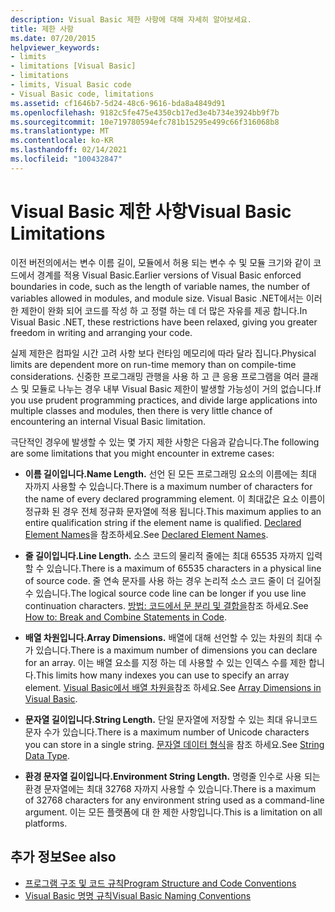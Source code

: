 ```yaml
---
description: Visual Basic 제한 사항에 대해 자세히 알아보세요.
title: 제한 사항
ms.date: 07/20/2015
helpviewer_keywords:
- limits
- limitations [Visual Basic]
- limitations
- limits, Visual Basic code
- Visual Basic code, limitations
ms.assetid: cf1646b7-5d24-48c6-9616-bda8a4849d91
ms.openlocfilehash: 9182c5fe475e4350cb17ed3e4b734e3924bb9f7b
ms.sourcegitcommit: 10e719780594efc781b15295e499c66f316068b8
ms.translationtype: MT
ms.contentlocale: ko-KR
ms.lasthandoff: 02/14/2021
ms.locfileid: "100432847"
---
```

# <a name="visual-basic-limitations"></a><span data-ttu-id="b8d25-103">Visual Basic 제한 사항</span><span class="sxs-lookup"><span data-stu-id="b8d25-103">Visual Basic Limitations</span></span>

<span data-ttu-id="b8d25-104">이전 버전의에서는 변수 이름 길이, 모듈에서 허용 되는 변수 수 및 모듈 크기와 같이 코드에서 경계를 적용 Visual Basic.</span><span class="sxs-lookup"><span data-stu-id="b8d25-104">Earlier versions of Visual Basic enforced boundaries in code, such as the length of variable names, the number of variables allowed in modules, and module size.</span></span> <span data-ttu-id="b8d25-105">Visual Basic .NET에서는 이러한 제한이 완화 되어 코드를 작성 하 고 정렬 하는 데 더 많은 자유를 제공 합니다.</span><span class="sxs-lookup"><span data-stu-id="b8d25-105">In Visual Basic .NET, these restrictions have been relaxed, giving you greater freedom in writing and arranging your code.</span></span>  
  
 <span data-ttu-id="b8d25-106">실제 제한은 컴파일 시간 고려 사항 보다 런타임 메모리에 따라 달라 집니다.</span><span class="sxs-lookup"><span data-stu-id="b8d25-106">Physical limits are dependent more on run-time memory than on compile-time considerations.</span></span> <span data-ttu-id="b8d25-107">신중한 프로그래밍 관행을 사용 하 고 큰 응용 프로그램을 여러 클래스 및 모듈로 나누는 경우 내부 Visual Basic 제한이 발생할 가능성이 거의 없습니다.</span><span class="sxs-lookup"><span data-stu-id="b8d25-107">If you use prudent programming practices, and divide large applications into multiple classes and modules, then there is very little chance of encountering an internal Visual Basic limitation.</span></span>  
  
 <span data-ttu-id="b8d25-108">극단적인 경우에 발생할 수 있는 몇 가지 제한 사항은 다음과 같습니다.</span><span class="sxs-lookup"><span data-stu-id="b8d25-108">The following are some limitations that you might encounter in extreme cases:</span></span>  
  
- <span data-ttu-id="b8d25-109">**이름 길이입니다.**</span><span class="sxs-lookup"><span data-stu-id="b8d25-109">**Name Length.**</span></span> <span data-ttu-id="b8d25-110">선언 된 모든 프로그래밍 요소의 이름에는 최대 자까지 사용할 수 있습니다.</span><span class="sxs-lookup"><span data-stu-id="b8d25-110">There is a maximum number of characters for the name of every declared programming element.</span></span> <span data-ttu-id="b8d25-111">이 최대값은 요소 이름이 정규화 된 경우 전체 정규화 문자열에 적용 됩니다.</span><span class="sxs-lookup"><span data-stu-id="b8d25-111">This maximum applies to an entire qualification string if the element name is qualified.</span></span> <span data-ttu-id="b8d25-112">[Declared Element Names](../language-features/declared-elements/declared-element-names.md)을 참조하세요.</span><span class="sxs-lookup"><span data-stu-id="b8d25-112">See [Declared Element Names](../language-features/declared-elements/declared-element-names.md).</span></span>  
  
- <span data-ttu-id="b8d25-113">**줄 길이입니다.**</span><span class="sxs-lookup"><span data-stu-id="b8d25-113">**Line Length.**</span></span> <span data-ttu-id="b8d25-114">소스 코드의 물리적 줄에는 최대 65535 자까지 입력할 수 있습니다.</span><span class="sxs-lookup"><span data-stu-id="b8d25-114">There is a maximum of 65535 characters in a physical line of source code.</span></span> <span data-ttu-id="b8d25-115">줄 연속 문자를 사용 하는 경우 논리적 소스 코드 줄이 더 길어질 수 있습니다.</span><span class="sxs-lookup"><span data-stu-id="b8d25-115">The logical source code line can be longer if you use line continuation characters.</span></span> <span data-ttu-id="b8d25-116">[방법: 코드에서 문 분리 및 결합을](how-to-break-and-combine-statements-in-code.md)참조 하세요.</span><span class="sxs-lookup"><span data-stu-id="b8d25-116">See [How to: Break and Combine Statements in Code](how-to-break-and-combine-statements-in-code.md).</span></span>  
  
- <span data-ttu-id="b8d25-117">**배열 차원입니다.**</span><span class="sxs-lookup"><span data-stu-id="b8d25-117">**Array Dimensions.**</span></span> <span data-ttu-id="b8d25-118">배열에 대해 선언할 수 있는 차원의 최대 수가 있습니다.</span><span class="sxs-lookup"><span data-stu-id="b8d25-118">There is a maximum number of dimensions you can declare for an array.</span></span> <span data-ttu-id="b8d25-119">이는 배열 요소를 지정 하는 데 사용할 수 있는 인덱스 수를 제한 합니다.</span><span class="sxs-lookup"><span data-stu-id="b8d25-119">This limits how many indexes you can use to specify an array element.</span></span> <span data-ttu-id="b8d25-120">[Visual Basic에서 배열 차원을](../language-features/arrays/array-dimensions.md)참조 하세요.</span><span class="sxs-lookup"><span data-stu-id="b8d25-120">See [Array Dimensions in Visual Basic](../language-features/arrays/array-dimensions.md).</span></span>  
  
- <span data-ttu-id="b8d25-121">**문자열 길이입니다.**</span><span class="sxs-lookup"><span data-stu-id="b8d25-121">**String Length.**</span></span> <span data-ttu-id="b8d25-122">단일 문자열에 저장할 수 있는 최대 유니코드 문자 수가 있습니다.</span><span class="sxs-lookup"><span data-stu-id="b8d25-122">There is a maximum number of Unicode characters you can store in a single string.</span></span> <span data-ttu-id="b8d25-123">[문자열 데이터 형식](../../language-reference/data-types/string-data-type.md)을 참조 하세요.</span><span class="sxs-lookup"><span data-stu-id="b8d25-123">See [String Data Type](../../language-reference/data-types/string-data-type.md).</span></span>  
  
- <span data-ttu-id="b8d25-124">**환경 문자열 길이입니다.**</span><span class="sxs-lookup"><span data-stu-id="b8d25-124">**Environment String Length.**</span></span> <span data-ttu-id="b8d25-125">명령줄 인수로 사용 되는 환경 문자열에는 최대 32768 자까지 사용할 수 있습니다.</span><span class="sxs-lookup"><span data-stu-id="b8d25-125">There is a maximum of 32768 characters for any environment string used as a command-line argument.</span></span> <span data-ttu-id="b8d25-126">이는 모든 플랫폼에 대 한 제한 사항입니다.</span><span class="sxs-lookup"><span data-stu-id="b8d25-126">This is a limitation on all platforms.</span></span>  
  
## <a name="see-also"></a><span data-ttu-id="b8d25-127">추가 정보</span><span class="sxs-lookup"><span data-stu-id="b8d25-127">See also</span></span>

- [<span data-ttu-id="b8d25-128">프로그램 구조 및 코드 규칙</span><span class="sxs-lookup"><span data-stu-id="b8d25-128">Program Structure and Code Conventions</span></span>](program-structure-and-code-conventions.md)
- [<span data-ttu-id="b8d25-129">Visual Basic 명명 규칙</span><span class="sxs-lookup"><span data-stu-id="b8d25-129">Visual Basic Naming Conventions</span></span>](naming-conventions.md)
